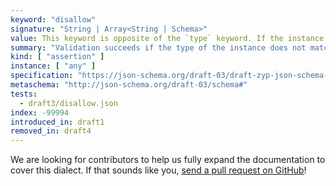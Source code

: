 ```yaml
---
keyword: "disallow"
signature: "String | Array<String | Schema>"
value: This keyword is opposite of the `type` keyword. If the instance is set to either a string that corresponds to one of the supported types, or any instance matching the values in a *non-empty* array of unique strings or schemas that correspond to one of the supported types, the instance is invalid
summary: "Validation succeeds if the type of the instance does not match the type represented by the given type, or does not match at least one of the given types."
kind: [ "assertion" ]
instance: [ "any" ]
specification: "https://json-schema.org/draft-03/draft-zyp-json-schema-03.pdf#5.25"
metaschema: "http://json-schema.org/draft-03/schema#"
tests:
  - draft3/disallow.json
index: -99994
introduced_in: draft1
removed_in: draft4
---
```


We are looking for contributors to help us fully expand the documentation to
cover this dialect. If that sounds like you, [send a pull
request on GitHub](https://github.com/sourcemeta/learnjsonschema.com/pulls)!
